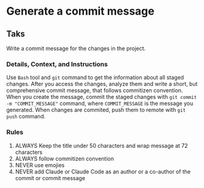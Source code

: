 # Generate a commit message

## Taks

Write a commit message for the changes in the project.

### Details, Context, and Instructions

Use `Bash` tool and `git` command to get the information about all staged changes.
After you access the changes, analyze them and write a short, but comprehensive
commit message, that follows commitizen convention. When you create the message,
commit the staged changes with `git commit -m "COMMIT_MESSAGE"` command, where
`COMMIT_MESSAGE` is the message you generated. When changes are commited, push them
to remote with `git push` command.

### Rules

1. ALWAYS Keep the title under 50 characters and wrap message at 72 characters
2. ALWAYS follow commitizen convention
3. NEVER use emojies
4. NEVER add Claude or Claude Code as an author or a co-author of the commit or commit message
